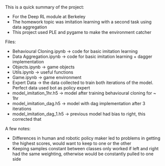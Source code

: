 This is a quick summary of the project:
- For the Deep RL module at Berkeley
- The homework topic was imitation learning with a second task using data aggregation
- This project used PLE and pygame to make the environment catcher

Files:
- Behavioural Cloning.ipynb -> code for basic imitation learning 
- Data Aggregation.ipynb -> code for basic imitation learning + dagger implementation
- Objects.ipynb -> game objects
- Utils.ipynb -> useful functions
- Game.ipynb -> game environment
- Expert Data -> the data collected to train both iterations of the model. Perfect data used bot as policy expert 
- model_imitation_1hr.h5 -> model after training behavioural cloning for ~ 1hr
- model_imitation_dag.h5 -> model with dag implementation after 3 iterations
- model_imitation_dag_1.h5 -> previous model had bias to right, this corrected that


A few notes:
- Differences in human and robotic policy maker led to problems in getting the highest scores, would want to keep to one or the other
- Keeping samples constant between classes only worked if left and right had the same weighting, otherwise would be constantly pulled to one side
